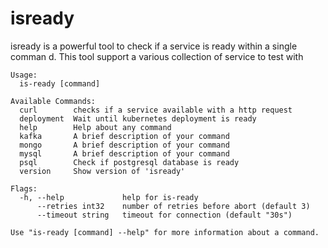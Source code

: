 isready
===
isready is a powerful tool to check if a service is ready within a single comman
d. This tool support a various collection of service to test with

```
Usage:
  is-ready [command]

Available Commands:
  curl        checks if a service available with a http request
  deployment  Wait until kubernetes deployment is ready
  help        Help about any command
  kafka       A brief description of your command
  mongo       A brief description of your command
  mysql       A brief description of your command
  psql        Check if postgresql database is ready
  version     Show version of 'isready'

Flags:
  -h, --help             help for is-ready
      --retries int32    number of retries before abort (default 3)
      --timeout string   timeout for connection (default "30s")

Use "is-ready [command] --help" for more information about a command.
```